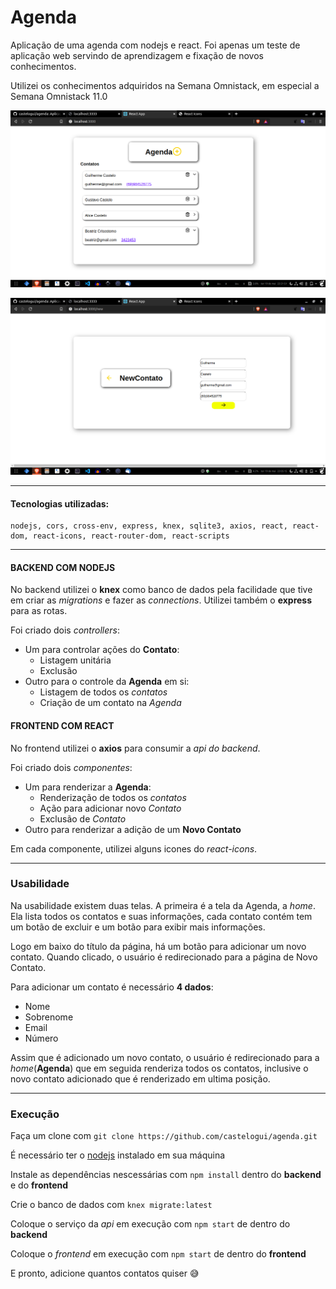 # Agenda

Aplicação de uma agenda com nodejs e react. Foi apenas um teste de aplicação web servindo de aprendizagem e fixação de novos conhecimentos.

Utilizei os conhecimentos adquiridos na Semana Omnistack, em especial a Semana Omnistack 11.0

![Agenda](./images/agenda.png)

![Novo Contato](./images/newcontato.png)

---

#### Tecnologias utilizadas:

```
nodejs, cors, cross-env, express, knex, sqlite3, axios, react, react-dom, react-icons, react-router-dom, react-scripts 
```

---

#### BACKEND COM NODEJS
No backend utilizei o __knex__ como banco de dados pela facilidade que tive em criar as _migrations_ e fazer as _connections_. Utilizei também o __express__ para as rotas. 

Foi criado dois _controllers_:
  - Um para controlar ações do __Contato__:
    - Listagem unitária
    - Exclusão
  - Outro para o controle da __Agenda__ em si:
    - Listagem de todos os _contatos_
    - Criação de um contato na _Agenda_
    
#### FRONTEND COM REACT
No frontend utilizei o __axios__ para consumir a _api do backend_.

Foi criado dois _componentes_:
  - Um para renderizar a __Agenda__:
    - Renderização de todos os _contatos_
    - Ação para adicionar novo _Contato_
    - Exclusão de _Contato_
  - Outro para renderizar a adição de um __Novo Contato__

Em cada componente, utilizei alguns icones do _react-icons_.

---

### Usabilidade

Na usabilidade existem duas telas. A primeira é a tela da Agenda, a _home_. Ela lista todos os contatos e suas informações, cada contato contém tem um botão de excluir e um botão para exibir mais informações.

Logo em baixo do título da página, há um botão para adicionar um novo contato. Quando clicado, o usuário é redirecionado para a página de Novo Contato. 

Para adicionar um contato é necessário __4 dados__:
  - Nome
  - Sobrenome
  - Email
  - Número

Assim que é adicionado um novo contato, o usuário é redirecionado para a _home_(__Agenda__) que em seguida renderiza todos os contatos, inclusive o novo contato adicionado que é renderizado em ultima posição.

---

### Execução

Faça um clone com `git clone https://github.com/castelogui/agenda.git`

É necessário ter o [nodejs](https://nodejs.org/en/) instalado em sua máquina

Instale as dependências nescessárias com `npm install` dentro do __backend__ e do __frontend__

Crie o banco de dados com `knex migrate:latest`

Coloque o serviço da _api_ em execução com `npm start` de dentro do __backend__

Coloque o _frontend_ em execução com `npm start` de dentro do __frontend__  

E pronto, adicione quantos contatos quiser :sweat_smile:

